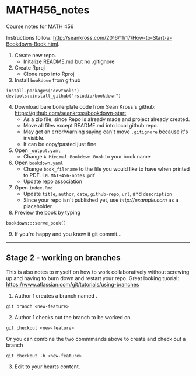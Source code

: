 # MATH456_notes
Course notes for MATH 456

Instructions follow: http://seankross.com/2016/11/17/How-to-Start-a-Bookdown-Book.html. 

1. Create new repo.
    - Initalize README.md but no .gitignore
2. Create Rproj
    - Clone repo into Rproj
3. Install `bookdown` from github

```
install.packages("devtools")
devtools::install_github("rstudio/bookdown")
```

4. Download bare boilerplate code from Sean Kross's github: https://github.com/seankross/bookdown-start 
    - As a zip file, since Repo is already made and project already created. 
    - Move all files except README.md into local github repo.
    - May get an error/warning saying can't move `.gitignore` because it's invisible. 
    - It can be copy/pasted just fine 
5. Open `_output.yaml`
    - Change `A Minimal Bookdown Book` to your book name
6. Open `bookdown.yaml`
    - Change `book_filename` to the file you would like to have when printed to PDF. i.e. `MATH456-notes.pdf`
    - Update repo association
7. Open `index.Rmd`
    - Update `title`, `author`, `date`, `github-repo`, `url`, and `description`
    - Since your repo isn't published yet, use _http://example.com_ as a placeholder. 
8. Preview the book by typing
```
bookdown:::serve_book()
```

9. If you're happy and you know it git commit...


----
## Stage 2 - working on branches

This is also notes to myself on how to work collaboratively without screwing up and having to burn down and restart your repo. 
Great looking tuorial: https://www.atlassian.com/git/tutorials/using-branches 

1. Author 1 creates a branch named <branch>. 
```
git branch <new-feature>
```
2. Author 1 checks out the branch to be worked on. 
```
git checkout <new-feature>
```
Or you can combine the two commmands above to create and check out a branch
```
git checkout -b <new-feature>
```
3. Edit to your hearts content. 

